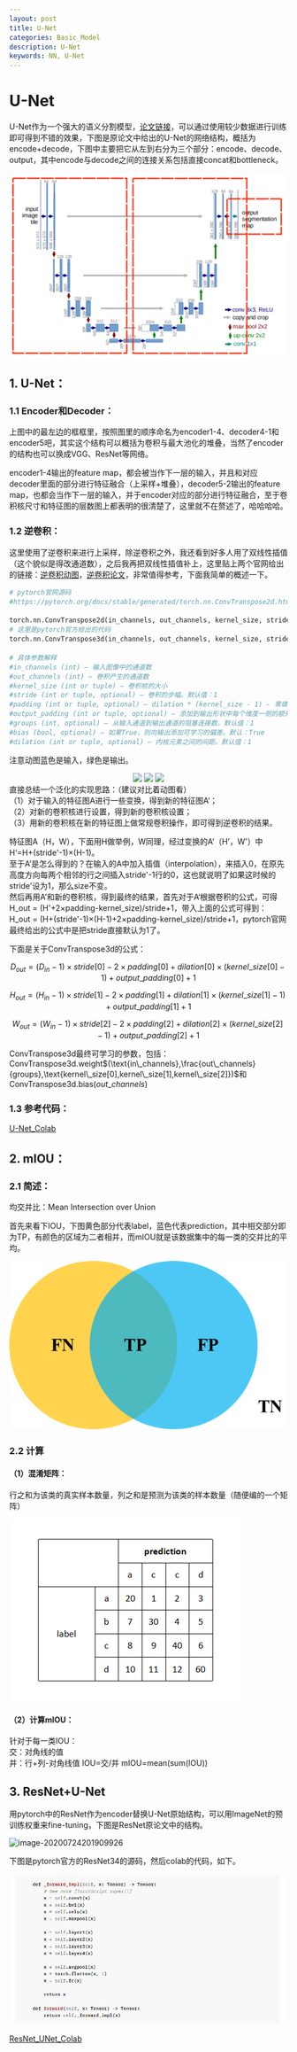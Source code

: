 ```yaml
---
layout: post
title: U-Net
categories: Basic_Model
description: U-Net
keywords: NN, U-Net
---
```


# U-Net

U-Net作为一个强大的语义分割模型，<a href="https://arxiv.org/pdf/1505.04597v1.pdf">论文链接</a>，可以通过使用较少数据进行训练即可得到不错的效果，下图是原论文中给出的U-Net的网络结构，概括为encode+decode，下图中主要把它从左到右分为三个部分：encode、decode、output，其中encode与decode之间的连接关系包括直接concat和bottleneck。

![](https://raw.githubusercontent.com/Mateguo1/Pictures/master/img/WPS图片编辑.png)

## 1. U-Net：

### 1.1  Encoder和Decoder：

上图中的最左边的框框里，按照图里的顺序命名为encoder1-4、decoder4-1和encoder5吧，其实这个结构可以概括为卷积与最大池化的堆叠，当然了encoder的结构也可以换成VGG、ResNet等网络。

encoder1-4输出的feature map，都会被当作下一层的输入，并且和对应decoder里面的部分进行特征融合（上采样+堆叠），decoder5-2输出的feature map，也都会当作下一层的输入，并于encoder对应的部分进行特征融合，至于卷积核尺寸和特征图的层数图上都表明的很清楚了，这里就不在赘述了，哈哈哈哈。

### 1.2 逆卷积：

这里使用了逆卷积来进行上采样，除逆卷积之外，我还看到好多人用了双线性插值（这个貌似是得改通道数），之后我再把双线性插值补上，这里贴上两个官网给出的链接：<a href="https://github.com/vdumoulin/conv_arithmetic/blob/master/README.md">逆卷积动图</a>，<a href="https://www.matthewzeiler.com/mattzeiler/deconvolutionalnetworks.pdf">逆卷积论文</a>，非常值得参考，下面我简单的概述一下。

```python
# pytorch官网源码
#https://pytorch.org/docs/stable/generated/torch.nn.ConvTranspose2d.html#torch.nn.ConvTranspose2d 

torch.nn.ConvTranspose2d(in_channels, out_channels, kernel_size, stride=1, padding=0, output_padding=0, groups=1, bias=True, dilation=1, padding_mode='zeros', device=None, dtype=None)
# 这里是pytorch官方给出的代码
torch.nn.ConvTranspose3d(in_channels, out_channels, kernel_size, stride=1, padding=0, output_padding=0, groups=1, bias=True, dilation=1, padding_mode='zeros', device=None, dtype=None)

# 具体参数解释
#in_channels (int) – 输入图像中的通道数
#out_channels (int) – 卷积产生的通道数
#kernel_size (int or tuple) – 卷积核的大小
#stride (int or tuple, optional) – 卷积的步幅。默认值：1
#padding (int or tuple, optional) – dilation * (kernel_size - 1) - 零填充将添加到输入中每个维度的两侧。默认值：0
#output_padding (int or tuple, optional) – 添加到输出形状中每个维度一侧的额外尺寸。默认值：0
#groups (int, optional) – 从输入通道到输出通道的阻塞连接数。默认值：1
#bias (bool, optional) – 如果True，则向输出添加可学习的偏差。默认：True
#dilation (int or tuple, optional) – 内核元素之间的间距。默认值：1
```

注意动图蓝色是输入，绿色是输出。

<center class="half">
    <img src="https://raw.githubusercontent.com/vdumoulin/conv_arithmetic/master/gif/no_padding_no_strides_transposed.gif" width="200"/>
    <img src="https://raw.githubusercontent.com/vdumoulin/conv_arithmetic/master/gif/no_padding_strides_transposed.gif" width="200"/>
    <img src="https://raw.githubusercontent.com/vdumoulin/conv_arithmetic/master/gif/padding_strides_transposed.gif" width="200"/>
</center>
直接总结一个泛化的实现思路：（建议对比着动图看）<br/>
（1）对于输入的特征图A进行一些变换，得到新的特征图A‘；<br/>
（2）对新的卷积核进行设置，得到新的卷积核设置；<br/>
（3）用新的卷积核在新的特征图上做常规卷积操作，即可得到逆卷积的结果。

特征图A（H，W），下面用H做举例，W同理，经过变换的A’（H’，W'）中 H‘=H+(stride'-1)×(H-1)。<br/>至于A’是怎么得到的？在输入的A中加入插值（interpolation），来插入0，在原先高度方向每两个相邻的行之间插入stride'-1行的0，这也就说明了如果这时候的stride'设为1，那么size不变。<br/>然后再用A’和新的卷积核，得到最终的结果，首先对于A‘根据卷积的公式，可得H_out = (H'+2×padding-kernel_size)/stride+1，带入上面的公式可得到：H_out = (H+(stride'-1)×(H-1)+2×padding-kernel_size)/stride+1，pytorch官网最终给出的公式中是把stride直接默认为1了。

下面是关于ConvTranspose3d的公式：

$$ D_{out} = (D_{in}-1)×stride[0]-2×padding[0]+dilation[0]×(kernel\_size[0]-1)+output\_padding[0]+1$$

$$ H_{out} = (H_{in}-1)×stride[1]-2×padding[1]+dilation[1]×(kernel\_size[1]-1)+output\_padding[1]+1$$

$$ W_{out} = (W_{in}-1)×stride[2]-2×padding[2]+dilation[2]×(kernel\_size[2]-1)+output\_padding[2]+1$$

ConvTranspose3d最终可学习的参数，包括：ConvTranspose3d.weight$(\text{in\_channels},\frac{out\_channels}{groups},\text{kernel\_size[0],kernel\_size[1],kernel\_size[2]})$和ConvTranspose3d.bias$(out\_channels)$

### 1.3 参考代码：

<a href="https://colab.research.google.com/drive/1mI3CxeVCDW5VRze3IOWrEzcgIcZ9Xepv?usp=sharing">U-Net_Colab</a>

## 2. mIOU：

### 2.1 简述：

均交并比：Mean Intersection over Union

首先来看下IOU，下图黄色部分代表label，蓝色代表prediction，其中相交部分即为TP，有颜色的区域为二者相并，而mIOU就是该数据集中的每一类的交并比的平均。

![image-20211130105004825](https://raw.githubusercontent.com/Mateguo1/Pictures/master/img/image-20211130105004825.png)

### 2.2 计算

#### （1）混淆矩阵：

行之和为该类的真实样本数量，列之和是预测为该类的样本数量（随便编的一个矩阵）

![](https://raw.githubusercontent.com/Mateguo1/Pictures/master/img/image-20211130105806196.png)

#### （2）计算mIOU：

针对于每一类IOU：<br/>
交：对角线的值<br/>并：行+列-对角线值
IOU=交/并
mIOU=mean(sum(IOU))

## 3. ResNet+U-Net

用pytorch中的ResNet作为encoder替换U-Net原始结构，可以用ImageNet的预训练权重来fine-tuning，下图是ResNet原论文中的结构。

![image-20200724201909926](https://mateguo1.github.io/assets/img/image-20200724201909926.png)

下图是pytorch官方的ResNet34的源码，然后colab的代码，如下。

![image-20211130143853788](https://raw.githubusercontent.com/Mateguo1/Pictures/master/img/image-20211130143853788.png)

<a href="https://colab.research.google.com/drive/1r_iV-1im-d74MH4NO-9j5SNzl8Uu3jiY?usp=sharing">ResNet_UNet_Colab</a>
